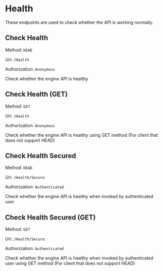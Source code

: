 # Health

These endpoints are used to check whether the API is working normally.

## Check Health
Method: `HEAD`

Uri: `/Health`

Authorization: `Anonymous`

Check whether the engine API is healthy

## Check Health (GET)
Method: `GET`

Uri: `/Health`

Authorization: `Anonymous`

Check whether the engine API is healthy using GET method (For client that does not support HEAD)

## Check Health Secured
Method: `HEAD`

Uri: `/Health/Secure`

Authorization: `Authenticated`

Check whether the engine API is healthy when invoked by authenticated user

## Check Health Secured (GET)
Method: `GET`

Uri: `/Health/Secure`

Authorization: `Authenticated`

Check whether the engine API is healthy when invoked by authenticated user using GET method (For client that does not support HEAD)
